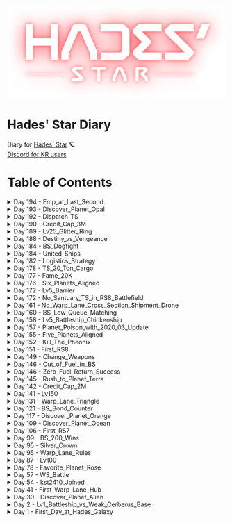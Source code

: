 <div align='center'>
  <img src='./assets/logo.png' alt='logo'>
</div>

# Hades' Star Diary
Diary for [Hades' Star](https://store.steampowered.com/app/755800) :ringed_planet:  
[Discord for KR users](http://discord.gg/TR5CJ2p)

# Table of Contents
  <details>
    <summary>Day 194 - Emp_at_Last_Second</summary>
    <br/>디스트로이어 행성파괴 1초 남겨두고 잡는 기분...!!  <br/>하데스스타 게임 플레이가 전반적으로 느- 린 편이긴한데  <br/>7렙 이상 적색성단들에서는 제법 긴박하다...  <br/><br/>[youtube video](https://www.youtube.com/watch?v=Is1tyYsdiUA)  <br/><br/>
    <image src="./assets/20210108_Emp_at_Last_Second.png" align="center">
  </details>
  <details>
    <summary>Day 193 - Discover_Planet_Opal</summary>
    <br/>새로운 행성의 발견과 동시에 집 정리...  <br/>홈 경기에서는 전함 수 제한이 없어 아주 가뿐하다~  <br/><br/>"... 포격 맛 좀 볼래?"  <br/><br/>[youtube video](https://www.youtube.com/watch?v=hoBCpJ7jJRs)  <br/><br/>
    <image src="./assets/20210107_Discover_Planet_Opal.png" align="center">
  </details>
  <details>
    <summary>Day 192 - Dispatch_TS</summary>
    <br/>모든 수송선에 발송 설치 후 실전 투입...!  <br/>발송 1렙이 예열시간은 좀 걸리지만 (유물 6개면 24초*6개 = 144초 = 2분 24초)  <br/>수소 소비량이 1,000으로 가장 착해서 유지할 예정!  <br/>발송으로 가고 텔로 돌아오는 아주 바람직한 그림...  <br/><br/>그러니 제발 터지지만 말아줘 :sob:  <br/>복구비는 1대 당 112,500 클딧 (...)  <br/><br/>
    <image src="./assets/20210106_Dispatch_TS.jpg" align="center">
  </details>
  <details>
    <summary>Day 190 - Credit_Cap_3M</summary>
    <br/>300만 클캡 :kissing_heart:<br/>
  </details>
  <details>
    <summary>Day 189 - Lv25_Glitter_Ring</summary>
    <br/>레벨 25가 되자 링에 반짝이가 뿌려짐 :ringed_planet: :sparkles:  <br/><br/>
    <image src="./assets/20210103_Lv25_Glitter_Ring.png" align="center">
  </details>
  <details>
    <summary>Day 188 - Destiny_vs_Vengeance</summary>
    <br/>운명 함선에 복수 쓰려는 분이 계셔서 교훈을 드렸음 :kissing_heart:  <br/><br/>[](https://www.youtube.com/watch?v=VhcXbJYl2E4)<br/>
    <image src="./assets/20210102_Destiny_vs_Vengeance.jpg" align="center">
  </details>
  <details>
    <summary>Day 184 - BS_Dogfight</summary>
    <br/>오랜만에 매우 빡센 청성...  <br/><br/>첫 번째 판은 끈으로 emp 사거리 밖에서 잡아 끄는데 성공했는데 1초 차이로 체력사하고 ㅠ...  <br/><br/>두 번째 판은 시작부터 옆자리 파이터에게 시달리다가 간신히 도망갔더니  <br/>운명쓰고 우연히 다시 옆자리로 돌아와서 이엠피로 자기장사 시키려고하고 ㅠ...  <br/>살려고 운명 사거리도 안닿는데 긴급탈출버튼 누르듯 써서 ㅌㅌ 성공  <br/><br/>다행히 완전 dogfight 상황이라 살아나오니 다 이긴 판이 되어있었다 =_=;  <br/><br/>[](https://youtu.be/cs4y964ui7I)<br/>
    <image src="./assets/20201229_BS_Dogfight.jpg" align="center">
  </details>
  <details>
    <summary>Day 184 - United_Ships</summary>
    <br/>부계로 5적 공적 뛰다가 목격한 명장면...  <br/>뭉쳐야 산다...!  <br/><br/>
    <image src="./assets/20201229_United_Ships_01.jpg" align="center"><br/><image src="./assets/20201229_United_Ships_02.jpg" align="center">
  </details>
  <details>
    <summary>Day 182 - Logistics_Strategy</summary>
    <br/># 수송품 드론 + 릴레이 수송 요약  <br/><br/>1. 수송품 목적지는 각 행성 & 위성 & 교역정거장 1/N 확률인듯 (체감)  <br/>  - 그렇다면 15렙 사막행성 (위성 2개) > 15렙 불행성 (위성 1개) = 15렙 바다행성 (위성 1개) > 나머지 행성 순으로 수송품 목적지가 많다  <br/><br/>2. 수송품 드론 보너스 %를 늘리려면 같은 목적지 수송품을 한 곳에 모아두는 것이 좋다  <br/>  - 50렙 행성들은 저장용량이 큰 편이라 수송품을 모아두는 역할에 딱이다  <br/>  - 50렙 행성들에 워프레인허브 연결된 목적지들을 분배한다  <br/>  - 참고로 행성의 수송품 최대 저장량은 수송품이 생산되는 최대량의 2배다 (50렙 가스행성은 40개 생산되므로 80개 저장가능)  <br/><br/>3. 워프레인허브 연결된 섹터가 아닌 곳으로 가는 수송품들은 몰아놓고 릴레이행  <br/><br/>4. 교역정거장들은 행성에 최대한 가까이 붙여 수소를 절약할 것...!  <br/>  - 안타깝게도 행성 있는 섹터 안쪽에는 들어갈 수 없어 섹터 끝에 최대한 붙여놓는 게 한계다  <br/><br/>5. 주황색 : 목적지 ID, 노란색 : 모아놓는 장소, 하늘색 : 모아놓고 릴레이  <br/><br/>
    <image src="./assets/20201227_Logistics_Strategy.png" align="center">
  </details>
  <details>
    <summary>Day 178 - TS_20_Ton_Cargo</summary>
    <br/>수송선 20톤 달성...!  <br/>드디어 7적 2개씩 들수 있게 됌 ㅠ.ㅠ...  <br/>이제 꿀광 빼곤 8적 바이바이<br/>
  </details>
  <details>
    <summary>Day 177 - Fame_20K</summary>
    <br/>명성 20000 달성!!  <br/><br/>
    <image src="./assets/20201222_Fame_20K.png" align="center">
  </details>
  <details>
    <summary>Day 176 - Six_Planets_Aligned</summary>
    <br/>부계의 행성 6개가 1열로 늘어섬...  <br/>별들이 제자리를 찾았으니 이제 위대한 옛 존재들이 깨어난다...  <br/><br/>
    <image src="./assets/20201221_Six_Planets_Aligned.png" align="center">
  </details>
  <details>
    <summary>Day 172 - Lv5_Barrier</summary>
    <br/>장벽 5렙 업그레이드!  <br/>이제 나도 넓다!  <br/><br/>
    <image src="./assets/20201217_Lv5_Barrier.png" align="center">
  </details>
  <details>
    <summary>Day 172 - No_Santuary_TS_in_RS8_Battlefield</summary>
    <br/>콜로와 봄버의 맹공 사이에서 노안식 수송선으로 유물을 빼먹는 이 스릴...  <br/>가히 불닭볶음면 같은 중독성이 있다...  <br/><br/>[youtube video](https://youtu.be/KW7218PDH0E)<br/><br/>
    <image src="./assets/20201217_No_Santuary_TS_in_RS8_Battlefield.png" align="center">
  </details>
  <details>
    <summary>Day 161 - No_Warp_Lane_Cross_Section_Shipment_Drone</summary>
    <image src="./assets/20201206_No_Warp_Lane_Cross_Section_Shipment_Drone.png" align="center">
  </details>
  <details>
    <summary>Day 160 - BS_Low_Queue_Matching</summary>
    <br/>청성에서 적색스캐너레벨 평가 빠진 이후 5렙 전함인데도 3~4렙 전함 상대 로우큐만 잡히는 중  <br/>벌써 10판 가까이...  <br/><br/>구성원 모듈렙이 다들 낮은 관계로 외톨이도 저렙, 중앙셀 켈베도 저렙.  <br/>청성 난이도 너무 높다면 일부러 저렙 모듈 껴놔서 난이도 다운하는 것도 좋은 방법일 것 같음  <br/><br/>레이저 9렙 오메가실드 8렙 쓰고 5~6렙 전함에 중앙셀 스톰 만나는 것보단  <br/>그냥 썩혀둔 화포 6렙 패시브실드 5렙 쓰고 로우큐 매칭하는게 정신건강에 더 나을 수도...  <br/><br/>
    <image src="./assets/20201205_BS_Low_Queue_Matching.png" align="center">
  </details>
  <details>
    <summary>Day 158 - Lv5_Battleship_Chickenship</summary>
    <br/>치킨함 완성! :laughing:  <br/>드디어 다시 재활용 모듈을 설치!!  <br/><br/>
    <image src="./assets/20201203_Lv5_Battleship_Chickenship.jpg" align="center">
  </details>
  <details>
    <summary>Day 157 - Planet_Poison_with_2020_03_Update</summary>
    <br/>2020.03 update 되면서 행성 모습들이 변경...  <br/>특히 바다행성들은 묻지도 따지지도 않고 무조건 초록색 불빛이 나도록 변경되었다...  <br/><br/>덕분에 나의 Rose 행성은 Poison 행성으로 개명 =_=  <br/>망...  <br/><br/>
    <image src="./assets/20201202_Planet_Poison_with_2020_03_Update.png" align="center">
  </details>
  <details>
    <summary>Day 155 - Five_Planets_Aligned</summary>
    <br/>부캐 키워보니 왜 행성뽑기운빨겜이란 말이 나왔는지 깨달음  <br/>행성 5개 직선배치 실화냐...  <br/>수송효율 똥망 :poop:  <br/><br/>
    <image src="./assets/20201130_Five_Planets_Aligned.png" align="center">
  </details>
  <details>
    <summary>Day 152 - Kill_The_Pheonix</summary>
    <br/>emp + teleport 선타 먹인 445 포포대 조합으로 8광 섹터 밀기 성공!  <br/>문제는 4렙 전함 텔 자리 없어 재활용 뺌 =_=  <br/>재활용 없이는 1섹터가 한계...  <br/><br/>5렙 전함 업글 눌러놨으니  <br/>1주일 후엔 다시 재활용 끼는 걸로 ㅠㅠㅠ  <br/><br/>
    <image src="./assets/20201127_Kill_The_Pheonix.png" align="center">
  </details>
  <details>
    <summary>Day 151 - First_RS8</summary>
    <br/>8적 첫 진입  <br/>445 포포대 조합으로 피닉스 잡기 실패 ㅠ...  <br/><br/>
    <image src="./assets/20201126_First_RS8.jpg" align="center">
  </details>
  <details>
    <summary>Day 149 - Change_Weapons</summary>
    <br/>665 레듀대 조합에서 445 포포대로 전환...  <br/>아직 포격 뎀이 너무 낮아 장벽 체감시간이 너무 짧다 :tired_face:<br/>
  </details>
  <details>
    <summary>Day 146 - Out_of_Fuel_in_BS</summary>
    <br/>청색성단 끈으로 마무리 지으려고하는데...  <br/>상점으로 이동하라곸ㅋㅋㅋ?  <br/>수소 부족 청성으로 메꿀 땐 주의 :tired_face:  <br/><br/>
    <image src="./assets/20201121_Out_of_Fuel_in_BS.png" align="center">
  </details>
  <details>
    <summary>Day 146 - Zero_Fuel_Return_Success</summary>
    <br/>수소 0 상태로 적색성단 점프게이트 귀환  <br/>소문으로만 괜찮다고 듣고 해보긴 처음이라 두근두근...  <br/><br/>
    <image src="./assets/20201121_Zero_Fuel_Return_Success.jpg" align="center">
  </details>
  <details>
    <summary>Day 145 - Rush_to_Planet_Terra</summary>
    <image src="./assets/20201120_Rush_to_Planet_Terra.png" align="center">
  </details>
  <details>
    <summary>Day 142 - Credit_Cap_2M</summary>
    <br/>200만 클캡 :laughing:<br/>
  </details>
  <details>
    <summary>Day 141 - Lv150</summary>
    <br/>150렙 달성<br/>
  </details>
  <details>
    <summary>Day 131 - Warp_Lane_Triangle</summary>
    <br/>150만 워프레인을 끝으로 항성외곽순환로 완공  <br/>1일 이용료 6660 수소  <br/><br/>
    <image src="./assets/20201106_Warp_Lane_Triangle.png" align="center">
  </details>
  <details>
    <summary>Day 121 - BS_Bond_Counter</summary>
    <br/>청색성단 6전함, 5전함, 외톨이 2대 매칭...  <br/>마지막 상대 5끈이라 반쯤 포기하고 있었는데 맞끈 카운터로 어찌어찌 기적적 승리...  <br/><br/>[youtube_video](https://youtu.be/TJeWz9vuZx8)<br/><br/>
    <image src="./assets/20201027_BS_Bond_Counter.png" align="center">
  </details>
  <details>
    <summary>Day 117 - Discover_Planet_Orange</summary>
    <image src="./assets/20201023_Discover_Planet_Orange.png" align="center">
  </details>
  <details>
    <summary>Day 109 - Discover_Planet_Ocean</summary>
    <image src="./assets/20201015_Discover_Planet_Ocean.png" align="center">
  </details>
  <details>
    <summary>Day 106 - First_RS7</summary>
    <br/>7적 첫 진입  <br/>첫 진입 기념인지... 내 섹터 근처엔 오징어가 하나도 없었음  <br/>플레이해보니 무기를 더 올리거나 실드를 더 올리거나 해야할 듯...<br/>
  </details>
  <details>
    <summary>Day 99 - BS_200_Wins</summary>
    <br/>청색성단 200회 승리<br/>
  </details>
  <details>
    <summary>Day 95 - Silver_Crown</summary>
    <br/>청색성단 베테랑 칭호  <br/>은왕관 겟 :crown:<br/>
  </details>
  <details>
    <summary>Day 95 - Warp_Lane_Rules</summary>
    <br/>워프레인허브 본격 증설 시작...  <br/><br/>
    <image src="./assets/20201001_Warp_Lane_Rules.jpg" align="center">
  </details>
  <details>
    <summary>Day 87 - Lv100</summary>
    <br/>레벨 100 달성!<br/><br/>
    <image src="./assets/20200923_Lv100.jpg" align="center">
  </details>
  <details>
    <summary>Day 78 - Favorite_Planet_Rose</summary>
    <br/>내가 제일 좋아하는 행성... 색이 아주 마음에 든다  <br/><br/>
    <image src="./assets/20200914_Favorite_Planet_Rose.png" align="center">
  </details>
  <details>
    <summary>Day 57 - WS_Battle</summary>
    <br/>처음 들어간 코퍼레이션인 토끼풀에서 백색성단 뛸 당시...  <br/><br/>
    <image src="./assets/20200824_WS_Battle.jpg" align="center">
  </details>
  <details>
    <summary>Day 54 - kst2410_Joined</summary>
    <br/>친구를 꼬셔서 게임 시작... 수소 약탈을 자주하러 감 =_=ㅋ  <br/><br/>
    <image src="./assets/20200821_kst2410_Joined.jpg" align="center">
  </details>
  <details>
    <summary>Day 41 - First_Warp_Lane_Hub</summary>
    <image src="./assets/20200808_First_Warp_Lane_Hub.png" align="center">
  </details>
  <details>
    <summary>Day 30 - Discover_Planet_Alien</summary>
    <image src="./assets/20200728_Discover_Planet_Alien.png" align="center">
  </details>
  <details>
    <summary>Day 2 - Lv1_Battleship_vs_Weak_Cerberus_Base</summary>
    <br/>꼬물이 1렙 전함으로 잘도 터트렸네... 실드도 알파실드 1렙이었는데 =_=a  <br/><br/>
    <image src="./assets/20200630_Lv1_Battleship_vs_Weak_Cerberus_Base.jpg" align="center">
  </details>
  <details>
    <summary>Day 1 - First_Day_at_Hades_Galaxy</summary>
    <br/>하데스 은하계 진입 1일차 :ringed_planet:<br/>
  </details>
